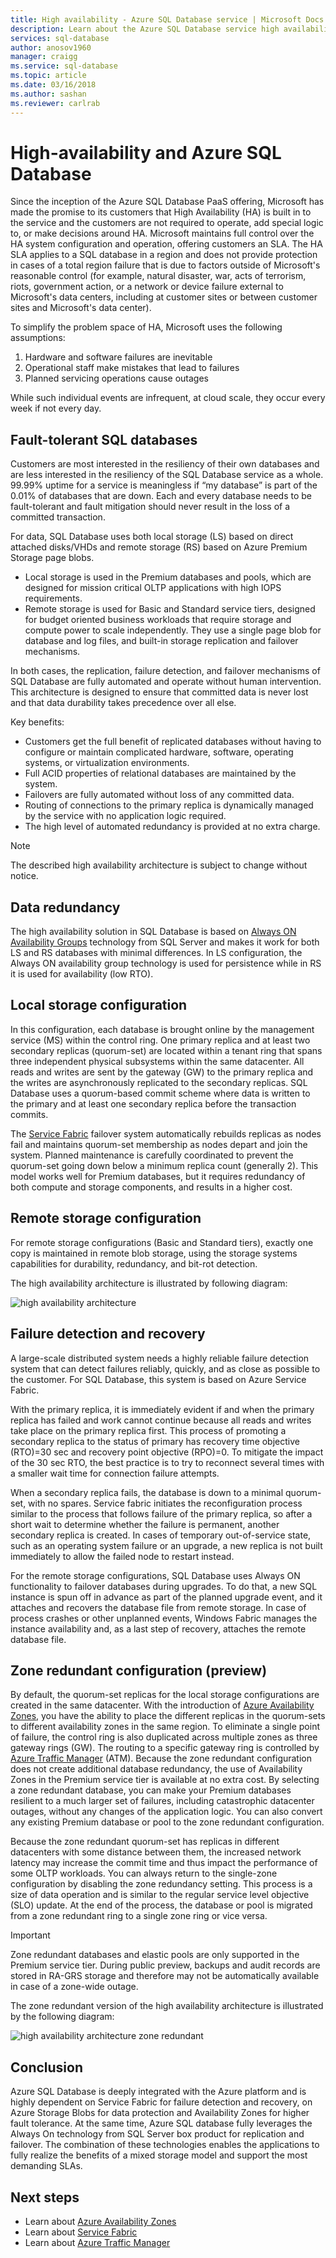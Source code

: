 ```yaml
---
title: High availability - Azure SQL Database service | Microsoft Docs
description: Learn about the Azure SQL Database service high availability capabilities and features
services: sql-database
author: anosov1960
manager: craigg
ms.service: sql-database
ms.topic: article
ms.date: 03/16/2018
ms.author: sashan
ms.reviewer: carlrab
---
```

# High-availability and Azure SQL Database
Since the inception of the Azure SQL Database PaaS offering, Microsoft has made the promise to its customers that High Availability (HA) is built in to the service and the customers are not required to operate, add special logic to, or make decisions around HA. Microsoft maintains full control over the HA system configuration and operation, offering customers an SLA. The HA SLA applies to a SQL database in a region and does not provide protection in cases of a total region failure that is due to factors outside of Microsoft's reasonable control (for example, natural disaster, war, acts of terrorism, riots, government action, or a network or device failure external to Microsoft's data centers, including at customer sites or between customer sites and Microsoft's data center).

To simplify the problem space of HA, Microsoft uses the following assumptions:
1.	Hardware and software failures are inevitable
2.	Operational staff make mistakes that lead to failures
3.	Planned servicing operations cause outages 

While such individual events are infrequent, at cloud scale, they occur every week if not every day. 

## Fault-tolerant SQL databases
Customers are most interested in the resiliency of their own databases and are less interested in the resiliency of the SQL Database service as a whole. 99.99% uptime for a service is meaningless if “my database” is part of the 0.01% of databases that are down. Each and every database needs to be fault-tolerant and fault mitigation should never result in the loss of a committed transaction. 

For data, SQL Database uses both local storage (LS) based on direct attached disks/VHDs and remote storage (RS) based on Azure Premium Storage page blobs. 
- Local storage is used in the Premium databases and pools, which are designed for mission critical OLTP applications with high IOPS requirements. 
- Remote storage is used for Basic and Standard service tiers, designed for budget oriented business workloads that require storage and compute power to scale independently. They use a single page blob for database and log files, and built-in storage replication and failover mechanisms.

In both cases, the replication, failure detection, and failover mechanisms of SQL Database are fully automated and operate without human intervention. This architecture is designed to ensure that committed data is never lost and that data durability takes precedence over all else.

Key benefits:
- Customers get the full benefit of replicated databases without having to configure or maintain complicated hardware, software, operating systems, or virtualization environments.
- Full ACID properties of relational databases are maintained by the system.
- Failovers are fully automated without loss of any committed data.
- Routing of connections to the primary replica is dynamically managed by the service with no application logic required.
- The high level of automated redundancy is provided at no extra charge.

> [!NOTE]
> The described high availability architecture is subject to change without notice. 

## Data redundancy

The high availability solution in SQL Database is based on [Always ON Availability Groups](/sql/database-engine/availability-groups/windows/overview-of-always-on-availability-groups-sql-server) technology from SQL Server and makes it work for both LS and RS databases with minimal differences. In LS configuration, the Always ON availability group technology is used for persistence while in RS it is used for availability (low RTO). 

## Local storage configuration

In this configuration, each database is brought online by the management service (MS) within the control ring. One primary replica and at least two secondary replicas (quorum-set) are located within a tenant ring that spans three independent physical subsystems within the same datacenter. All reads and writes are sent by the gateway (GW) to the primary replica and the writes are asynchronously replicated to the secondary replicas. SQL Database uses a quorum-based commit scheme where data is written to the primary and at least one secondary replica before the transaction commits.

The [Service Fabric](../service-fabric/service-fabric-overview.md) failover system automatically rebuilds replicas as nodes fail and maintains quorum-set membership as nodes depart and join the system. Planned maintenance is carefully coordinated to prevent the quorum-set going down below a minimum replica count (generally 2). This model works well for Premium databases, but it requires redundancy of both compute and storage components, and results in a higher cost.

## Remote storage configuration

For remote storage configurations (Basic and Standard tiers), exactly one copy is maintained in remote blob storage, using the storage systems capabilities for durability, redundancy, and bit-rot detection. 

The high availability architecture is illustrated by following diagram:
 
![high availability architecture](./media/sql-database-high-availability/high-availability-architecture.png)

## Failure detection and recovery 
A large-scale distributed system needs a highly reliable failure detection system that can detect failures reliably, quickly, and as close as possible to the customer. For SQL Database, this system is based on Azure Service Fabric. 

With the primary replica, it is immediately evident if and when the primary replica has failed and work cannot continue because all reads and writes take place on the primary replica first. This process of promoting a secondary replica to the status of primary has recovery time objective (RTO)=30 sec and recovery point objective (RPO)=0. To mitigate the impact of the 30 sec RTO, the best practice is to try to reconnect several times with a smaller wait time for connection failure attempts.

When a secondary replica fails, the database is down to a minimal quorum-set, with no spares. Service fabric initiates the reconfiguration process similar to the process that follows failure of the primary replica, so after a short wait to determine whether the failure is permanent, another secondary replica is created. In cases of temporary out-of-service state, such as an operating system failure or an upgrade, a new replica is not built immediately to allow the failed node to restart instead. 

For the remote storage configurations, SQL Database uses Always ON functionality to failover databases during upgrades. To do that, a new SQL instance is spun off in advance as part of the planned upgrade event, and it attaches and recovers the database file from remote storage. In case of process crashes or other unplanned events, Windows Fabric manages the instance availability and, as a last step of recovery, attaches the remote database file.

## Zone redundant configuration (preview)

By default, the quorum-set replicas for the local storage configurations are created in the same datacenter. With the introduction of [Azure Availability Zones](../availability-zones/az-overview.md), you have the ability to place the different replicas in the quorum-sets to different availability zones in the same region. To eliminate a single point of failure, the control ring is also duplicated across multiple zones as three gateway rings (GW). The routing to a specific gateway ring is controlled by [Azure Traffic Manager](../traffic-manager/traffic-manager-overview.md) (ATM). Because the zone redundant configuration does not create additional database redundancy, the use of Availability Zones in the Premium service tier is available at no extra cost. By selecting a zone redundant database, you can make your Premium databases resilient to a much larger set of failures, including catastrophic datacenter outages, without any changes of the application logic. You can also convert any existing Premium database or pool to the zone redundant configuration.

Because the zone redundant quorum-set has replicas in different datacenters with some distance between them, the increased network latency may increase the commit time and thus impact the performance of some OLTP workloads. You can always return to the single-zone configuration by disabling the zone redundancy setting. This process is a size of data operation and is similar to the regular service level objective (SLO) update. At the end of the process, the database or pool is migrated from a zone redundant ring to a single zone ring or vice versa.

> [!IMPORTANT]
> Zone redundant databases and elastic pools are only supported in the Premium service tier. During public preview, backups and audit records are stored in RA-GRS storage and therefore may not be automatically available in case of a zone-wide outage. 

The zone redundant version of the high availability architecture is illustrated by the following diagram:
 
![high availability architecture zone redundant](./media/sql-database-high-availability/high-availability-architecture-zone-redundant.png)

## Conclusion
Azure SQL Database is deeply integrated with the Azure platform and is highly dependent on Service Fabric for failure detection and recovery, on Azure Storage Blobs for data protection and Availability Zones for higher fault tolerance. At the same time, Azure SQL database fully leverages the Always On technology from SQL Server box product for replication and failover. The combination of these technologies enables the applications to fully realize the benefits of a mixed storage model and support the most demanding SLAs. 

## Next steps

- Learn about [Azure Availability Zones](../availability-zones/az-overview.md)
- Learn about [Service Fabric](../service-fabric/service-fabric-overview.md)
- Learn about [Azure Traffic Manager](../traffic-manager/traffic-manager-overview.md) 
